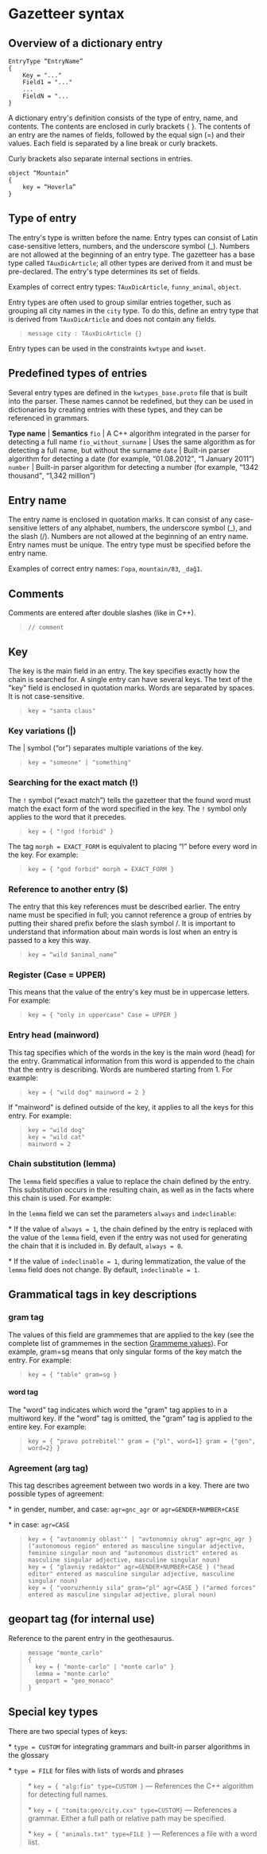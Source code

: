 # Gazetteer syntax

## Overview of a dictionary entry <a name="article"></a>

```no-highlight
EntryType “EntryName”
{
    Key = "..."
    Field1 = "..."
    ...
    FieldN = "...
}
```

A dictionary entry's definition consists of the type of entry, name, and contents. The contents are enclosed in curly brackets { }. The contents of an entry are the names of fields, followed by the equal sign (=) and their values. Each field is separated by a line break or curly brackets.

Curly brackets also separate internal sections in entries.

```no-highlight
object “Mountain”
{
    key = “Hoverla”
}
```


## Type of entry <a name="article-type"></a>

The entry's type is written before the name. Entry types can consist of Latin case-sensitive letters, numbers, and the underscore symbol (_). Numbers are not allowed at the beginning of an entry type. The gazetteer has a base type called `TAuxDicArticle`; all other types are derived from it and must be pre-declared. The entry's type determines its set of fields.

Examples of correct entry types: `TAuxDicArticle`, `funny_animal`, `object`.

Entry types are often used to group similar entries together, such as grouping all city names in the `city` type. To do this, define an entry type that is derived from `TAuxDicArticle` and does not contain any fields.

> `message city : TAuxDicArticle {}`

Entry types can be used in the constraints `kwtype` and `kwset`.


## Predefined types of entries <a name="predopredeljonnyetipystatejj"></a>

Several entry types are defined in the `kwtypes_base.proto` file that is built into the parser. These names cannot be redefined, but they can be used in dictionaries by creating entries with these types, and they can be referenced in grammars.

**Type name** | **Semantics**
`fio` | A C++ algorithm integrated in the parser for detecting a full name
`fio_without_surname` | Uses the same algorithm as for detecting a full name, but without the surname
`date` | Built-in parser algorithm for detecting a date (for example, <q>01.08.2012</q>, <q>1 January 2011</q>)
`number` | Built-in parser algorithm for detecting a number (for example, <q>1342 thousand</q>, <q>1,342 million</q>)



## Entry name <a name="article-name"></a>

The entry name is enclosed in quotation marks. It can consist of any case-sensitive letters of any alphabet, numbers, the underscore symbol (_), and the slash (/). Numbers are not allowed at the beginning of an entry name. Entry names must be unique. The entry type must be specified before the entry name.

Examples of correct entry names: `Гора`, `mountain/83`, `_dağ1`.


## Comments <a name="kommentarii"></a>

Comments are entered after double slashes (like in C++).

> `// comment`


## Key <a name="key"></a>

The key is the main field in an entry. The key specifies exactly how the chain is searched for. A single entry can have several keys. The text of the "key" field is enclosed in quotation marks. Words are separated by spaces. It is not case-sensitive.

> `key = "santa claus"`


### Key variations (|) <a name="variantykljucha"></a>

The | symbol (<q>or</q>) separates multiple variations of the key.

> `key = "someone" | "something"`


### Searching for the exact match (!) <a name="poiskpotochnojjforme"></a>

The `!` symbol (<q>exact match</q>) tells the gazetteer that the found word must match the exact form of the word specified in the key. The `!` symbol only applies to the word that it precedes.

> `key = { "!god !forbid" }`

The tag `morph = EXACT_FORM` is equivalent to placing <q>!</q> before every word in the key. For example:

> `key = { "god forbid" morph = EXACT_FORM }`


### Reference to another entry ($) <a name="ssylkanadrugujustatju"></a>

The entry that this key references must be described earlier. The entry name must be specified in full; you cannot reference a group of entries by putting their shared prefix before the slash symbol /. It is important to understand that information about main words is lost when an entry is passed to a key this way.

> `key = “wild $animal_name”`


### Register (Case = UPPER) <a name="registrcaseupper"></a>

This means that the value of the entry's key must be in uppercase letters. For example:

> `key = { "only in uppercase" Case = UPPER }`


### Entry head (mainword) <a name="glavnoeslovostatimainword"></a>

This tag specifies which of the words in the key is the main word (head) for the entry. Grammatical information from this word is appended to the chain that the entry is describing. Words are numbered starting from 1. For example:

> `key = { "wild dog" mainword = 2 }`

If "mainword" is defined outside of the key, it applies to all the keys for this entry. For example:

> ```no-highlight
> key = "wild dog"
> key = "wild cat"
> mainword = 2
> ```


### Chain substitution (lemma) <a name="lemma"></a>

The `lemma` field specifies a value to replace the chain defined by the entry. This substitution occurs in the resulting chain, as well as in the facts where this chain is used. For example:

In the `lemma` field we can set the parameters `always` and `indeclinable`:

\* If the value of `always = 1`, the chain defined by the entry is replaced with the value of the `lemma` field, even if the entry was not used for generating the chain that it is included in. By default, `always = 0`.

\* If the value of `indeclinable = 1`, during lemmatization, the value of the `lemma` field does not change. By default, `indeclinable = 1`.


## Grammatical tags in key descriptions <a name="grammaticheskiepometyvopisaniikljuchejj"></a>

### gram tag <a name="pometagram"></a>

The values of this field are grammemes that are applied to the key (see the complete list of grammemes in the section [Grammeme values](grammemes-values.md)). For example, gram=sg means that only singular forms of the key match the entry. For example:

> `key = { "table" gram=sg }`


#### word tag <a name="pometaword"></a>

The "word" tag indicates which word the "gram" tag applies to in a multiword key. If the "word" tag is omitted, the "gram" tag is applied to the entire key. For example:

> `key = { "pravo potrebitel'" gram = {"pl", word=1} gram = {"gen", word=2} }`


### Agreement (arg tag) <a name="soglasovaniepometaarg"></a>

This tag describes agreement between two words in a key. There are two possible types of agreement:

\* in gender, number, and case: `agr=gnc_agr` or `agr=GENDER+NUMBER+CASE`

\* in case: `agr=CASE`

> ```no-highlight
> key = { "avtonomniy oblast'" | "avtonomniy okrug" agr=gnc_agr } ("autonomous region" entered as masculine singular adjective, feminine singular noun and "autonomous district" entered as masculine singular adjective, masculine singular noun)
> key = { "glavniy redaktor" agr=GENDER+NUMBER+CASE } ("head editor" entered as masculine singular adjective, masculine singular noun)
> key = { "vooruzhenniy sila" gram="pl" agr=CASE } ("armed forces" entered as masculine singular adjective, plural noun)
> ```


## geopart tag (for internal use) <a name="pometageopart"></a>

Reference to the parent entry in the geothesaurus.

> ```no-highlight
> message "monte_carlo"
> {
>   key = { "monte-carlo" | "monte carlo" }
>   lemma = "monte carlo"
>   geopart = "geo_monaco"
> }
> ```


## Special key types <a name="specialnyetipykljuchejj"></a>

There are two special types of keys:

\* `type = CUSTOM` for integrating grammars and built-in parser algorithms in the glossary

\* `type = FILE` for files with lists of words and phrases

> \* `key = { "alg:fio" type=CUSTOM }` — References the C++ algorithm for detecting full names.
> 
> \* `key = { "tomita:geo/city.cxx" type=CUSTOM}` — References a grammar. Either a full path or relative path may be specified.
> 
> \* `key = { "animals.txt" type=FILE }` — References a file with a word list.

